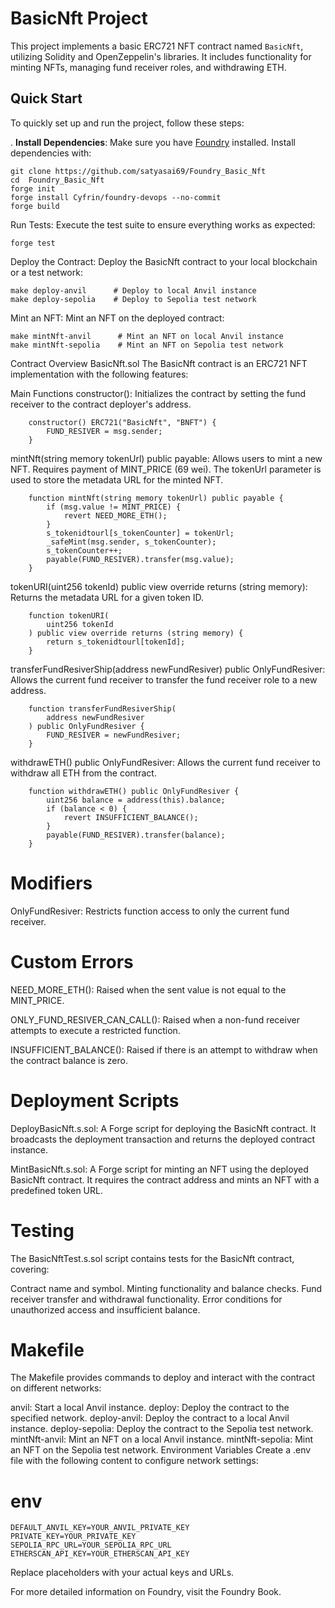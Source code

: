 # BasicNft Project

This project implements a basic ERC721 NFT contract named `BasicNft`, utilizing Solidity and OpenZeppelin's libraries. It includes functionality for minting NFTs, managing fund receiver roles, and withdrawing ETH.

## Quick Start

To quickly set up and run the project, follow these steps:

. **Install Dependencies**:
Make sure you have [Foundry](https://book.getfoundry.sh/) installed. Install dependencies with:

```
git clone https://github.com/satyasai69/Foundry_Basic_Nft
cd  Foundry_Basic_Nft
forge init
forge install Cyfrin/foundry-devops --no-commit
forge build
```

Run Tests:
Execute the test suite to ensure everything works as expected:

```
forge test
```

Deploy the Contract:
Deploy the BasicNft contract to your local blockchain or a test network:

```
make deploy-anvil      # Deploy to local Anvil instance
make deploy-sepolia    # Deploy to Sepolia test network
```

Mint an NFT:
Mint an NFT on the deployed contract:

```
make mintNft-anvil      # Mint an NFT on local Anvil instance
make mintNft-sepolia    # Mint an NFT on Sepolia test network
```

Contract Overview
BasicNft.sol
The BasicNft contract is an ERC721 NFT implementation with the following features:

Main Functions
constructor(): Initializes the contract by setting the fund receiver to the contract deployer's address.

``` solidity
    constructor() ERC721("BasicNft", "BNFT") {
        FUND_RESIVER = msg.sender;
    }

```

mintNft(string memory tokenUrl) public payable: Allows users to mint a new NFT. Requires payment of MINT_PRICE (69 wei). The tokenUrl parameter is used to store the metadata URL for the minted NFT.

``` solidity
    function mintNft(string memory tokenUrl) public payable {
        if (msg.value != MINT_PRICE) {
            revert NEED_MORE_ETH();
        }
        s_tokenidtourl[s_tokenCounter] = tokenUrl;
        _safeMint(msg.sender, s_tokenCounter);
        s_tokenCounter++;
        payable(FUND_RESIVER).transfer(msg.value);
    }
```

tokenURI(uint256 tokenId) public view override returns (string memory): Returns the metadata URL for a given token ID.

``` solidity
    function tokenURI(
        uint256 tokenId
    ) public view override returns (string memory) {
        return s_tokenidtourl[tokenId];
    }
```


transferFundResiverShip(address newFundResiver) public OnlyFundResiver: Allows the current fund receiver to transfer the fund receiver role to a new address.

``` solidity
    function transferFundResiverShip(
        address newFundResiver
    ) public OnlyFundResiver {
        FUND_RESIVER = newFundResiver;
    }
```


withdrawETH() public OnlyFundResiver: Allows the current fund receiver to withdraw all ETH from the contract.

``` solidity
    function withdrawETH() public OnlyFundResiver {
        uint256 balance = address(this).balance;
        if (balance < 0) {
            revert INSUFFICIENT_BALANCE();
        }
        payable(FUND_RESIVER).transfer(balance);
    }
```


# Modifiers

OnlyFundResiver: Restricts function access to only the current fund receiver.

# Custom Errors

NEED_MORE_ETH(): Raised when the sent value is not equal to the MINT_PRICE.

ONLY_FUND_RESIVER_CAN_CALL(): Raised when a non-fund receiver attempts to execute a restricted function.

INSUFFICIENT_BALANCE(): Raised if there is an attempt to withdraw when the contract balance is zero.

# Deployment Scripts

DeployBasicNft.s.sol: A Forge script for deploying the BasicNft contract. It broadcasts the deployment transaction and returns the deployed contract instance.

MintBasicNft.s.sol: A Forge script for minting an NFT using the deployed BasicNft contract. It requires the contract address and mints an NFT with a predefined token URL.

# Testing

The BasicNftTest.s.sol script contains tests for the BasicNft contract, covering:

Contract name and symbol.
Minting functionality and balance checks.
Fund receiver transfer and withdrawal functionality.
Error conditions for unauthorized access and insufficient balance.

# Makefile

The Makefile provides commands to deploy and interact with the contract on different networks:

anvil: Start a local Anvil instance.
deploy: Deploy the contract to the specified network.
deploy-anvil: Deploy the contract to a local Anvil instance.
deploy-sepolia: Deploy the contract to the Sepolia test network.
mintNft-anvil: Mint an NFT on a local Anvil instance.
mintNft-sepolia: Mint an NFT on the Sepolia test network.
Environment Variables
Create a .env file with the following content to configure network settings:

# env

```
DEFAULT_ANVIL_KEY=YOUR_ANVIL_PRIVATE_KEY
PRIVATE_KEY=YOUR_PRIVATE_KEY
SEPOLIA_RPC_URL=YOUR_SEPOLIA_RPC_URL
ETHERSCAN_API_KEY=YOUR_ETHERSCAN_API_KEY
```

Replace placeholders with your actual keys and URLs.

For more detailed information on Foundry, visit the Foundry Book.


